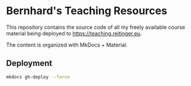 # Bernhard's Teaching Resources

This repository contains the source code of all my freely available course material being deployed to https://teaching.reitinger.eu.

The content is organized with MkDocs + Material.

## Deployment

```bash
mkdocs gh-deploy --force
```
